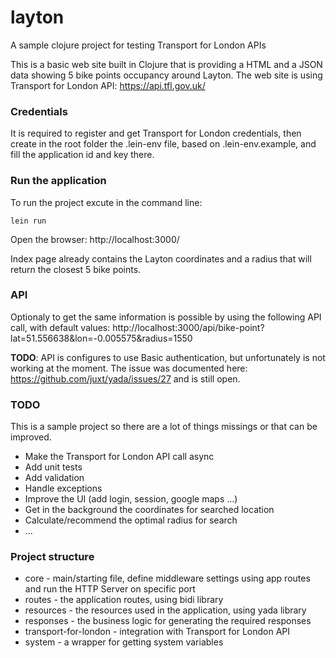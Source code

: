 # layton

A sample clojure project for testing Transport for London APIs

This is a basic web site built in Clojure that is providing a HTML and a JSON data showing 5 bike points occupancy around Layton. The web site is using Transport for London API: https://api.tfl.gov.uk/

### Credentials

It is required to register and get Transport for London credentials, then create in the root folder the .lein-env file, based on .lein-env.example, and fill the application id and key there.

### Run the application

To run the project excute in the command line:

```
lein run
```

Open the browser: http://localhost:3000/

Index page already contains the Layton coordinates and a radius that will return the closest 5 bike points.

### API

Optionaly to get the same information is possible by using the following API call, with default values: http://localhost:3000/api/bike-point?lat=51.556638&lon=-0.005575&radius=1550

__TODO__: API is configures to use Basic authentication, but unfortunately is not working at the moment. The issue was documented here: https://github.com/juxt/yada/issues/27 and is still open.

### TODO

This is a sample project so there are a lot of things missings or that can be improved.

* Make the Transport for London API call async
* Add unit tests
* Add validation
* Handle exceptions
* Improve the UI (add login, session, google maps ...)
* Get in the background the coordinates for searched location
* Calculate/recommend the optimal radius for search
* ...

### Project structure

* core - main/starting file, define middleware settings using app routes and run the HTTP Server on specific port
* routes - the application routes, using bidi library
* resources - the resources used in the application, using yada library
* responses - the business logic for generating the required responses
* transport-for-london - integration with Transport for London API
* system - a wrapper for getting system variables
